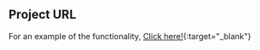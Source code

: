 ## Project URL
For an example of the functionality, [Click here!](https://tinsae-image-search-project.onrender.com/){:target="_blank"}
